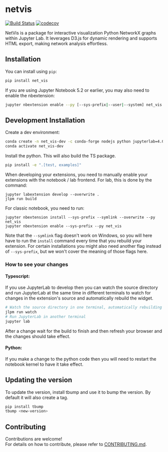 # netvis

[![Build Status](https://travis-ci.org/cmscom/netvis.svg?branch=master)](https://travis-ci.org/cmscom/net_vis)
[![codecov](https://codecov.io/gh/cmscom/netvis/branch/master/graph/badge.svg)](https://codecov.io/gh/cmscom/netvis)

NetVis is a package for interactive visualization Python NetworkX graphs within Jupyter Lab. It leverages D3.js for dynamic rendering and supports HTML export, making network analysis effortless.

## Installation

You can install using `pip`:

```bash
pip install net_vis
```

If you are using Jupyter Notebook 5.2 or earlier, you may also need to enable
the nbextension:

```bash
jupyter nbextension enable --py [--sys-prefix|--user|--system] net_vis
```

## Development Installation

Create a dev environment:

```bash
conda create -n net_vis-dev -c conda-forge nodejs python jupyterlab=4.0.11
conda activate net_vis-dev
```

Install the python. This will also build the TS package.

```bash
pip install -e ".[test, examples]"
```

When developing your extensions, you need to manually enable your extensions with the
notebook / lab frontend. For lab, this is done by the command:

```
jupyter labextension develop --overwrite .
jlpm run build
```

For classic notebook, you need to run:

```
jupyter nbextension install --sys-prefix --symlink --overwrite --py net_vis
jupyter nbextension enable --sys-prefix --py net_vis
```

Note that the `--symlink` flag doesn't work on Windows, so you will here have to run
the `install` command every time that you rebuild your extension. For certain installations
you might also need another flag instead of `--sys-prefix`, but we won't cover the meaning
of those flags here.

### How to see your changes

#### Typescript:

If you use JupyterLab to develop then you can watch the source directory and run JupyterLab at the same time in different
terminals to watch for changes in the extension's source and automatically rebuild the widget.

```bash
# Watch the source directory in one terminal, automatically rebuilding when needed
jlpm run watch
# Run JupyterLab in another terminal
jupyter lab
```

After a change wait for the build to finish and then refresh your browser and the changes should take effect.

#### Python:

If you make a change to the python code then you will need to restart the notebook kernel to have it take effect.

## Updating the version

To update the version, install tbump and use it to bump the version.
By default it will also create a tag.

```bash
pip install tbump
tbump <new-version>
```

## Contributing

Contributions are welcome!  
For details on how to contribute, please refer to [CONTRIBUTING.md](./CONTRIBUTING.md).
